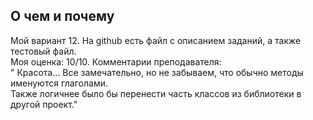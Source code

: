 ## О чем и почему
Мой вариант 12. На github есть файл с описанием заданий, а также тестовый файл. <br>
Моя оценка: 10/10. Комментарии преподавателя: <br>
"	Красота… Все замечательно, но не забываем, что обычно методы именуются глаголами. <br>
Также логичнее было бы перенести часть классов из библиотеки в другой проект." <br>
